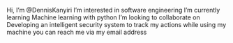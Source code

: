 Hi, I’m @DennisKanyiri
I’m interested in software engineering 
I’m currently learning Machine learning with python
I’m looking to collaborate on Developing an intelligent security system to track my actions while using my machine
you can reach me via my email address

<!---
--->
